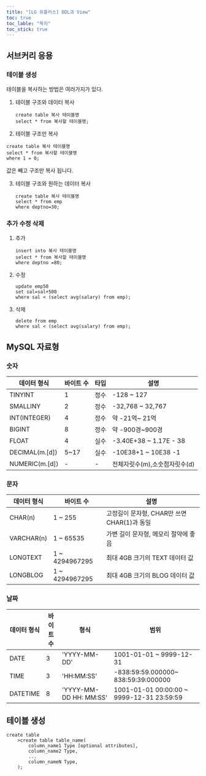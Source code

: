 ```yaml
---
title: "[LG 유플러스] DDL과 View"
toc: true
toc_lable: "목차"
toc_stick: true 
---
```


## 서브커리 응용

### 테이블 생성

테이블을 복사하는 방법은 여러가지가 있다.

1. 테이블 구조와 데이터 복사

   ``` mysql
   create table 복사 테이블명
   select * from 복사할 테이블명;
   ```

   

2.  테이블 구조만 복사

   ``` mysql
   create table 복사 테이블명
   select * from 복사할 테이블명
   where 1 = 0;
   ```

   값은 빼고 구조만 복사 됩니다.

3. 테이블 구조와 원하는 데이터 복사

   ``` mysql
   create table 복사 테이블명
   select * from emp
   where deptno=30;
   ```

### 추가 수정 삭제

1. 추가

   ``` mysql
   insert into 복사 테이블명
   select * from 복사할 테이블명
   where deptno =80;
   ```

   

2. 수정

   ``` mysql
   update emp50
   set sal=sal+500
   where sal < (select avg(salary) from emp);
   ```

3. 삭제

   ``` mysql
   delete from emp
   where sal < (select avg(salary) from emp);
   ```

   

## MySQL 자료형

### 숫자

| 데이터 형식    | 바이트 수 | 타입 | 설명                          |
| -------------- | --------- | ---- | ----------------------------- |
| TINYINT        | 1         | 정수 | -128 ~ 127                    |
| SMALLINY       | 2         | 정수 | -32,768 ~ 32,767              |
| INT(INTEGER)   | 4         | 정수 | 약 -21억~ 21억                |
| BIGINT         | 8         | 정수 | 약 -900경~900경               |
| FLOAT          | 4         | 실수 | -3.40E+38 ~ 1.17E - 38        |
| DECIMAL(m.[d]) | 5~17      | 실수 | -10E38+1 ~ 10E38 -1           |
| NUMERIC(m.[d]) | -         | -    | 전체자릿수(m),소숫점자릿수(d) |

### 문자

| 데이터 형식 | 바이트 수      | 설명                                        |
| ----------- | -------------- | ------------------------------------------- |
| CHAR(n)     | 1 ~ 255        | 고정길이 문자형, CHAR만 쓰면 CHAR(1)과 동일 |
| VARCHAR(n)  | 1 ~ 65535      | 가변 길이 문자형, 메모리 절약에 좋음        |
| LONGTEXT    | 1 ~ 4294967295 | 최대 4GB 크기의 TEXT 데이터 값              |
| LONGBLOG    | 1 ~ 4294967295 | 최대 4GB 크기의 BLOG  데이터 값             |

### 날짜

| 데이터 형식 | 바이트 수 | 형식                   | 범위                                      |
| ----------- | --------- | ---------------------- | ----------------------------------------- |
| DATE        | 3         | 'YYYY-MM-DD'           | 1001-01-01 ~ 9999-12-31                   |
| TIME        | 3         | 'HH:MM:SS'             | -838:59:59.000000~ 838:59:39:000000       |
| DATETIME    | 8         | 'YYYY-MM-DD HH: MM:SS' | 1001-01-01 00:00:00 ~ 9999-12-31 23:59:59 |

## 테이블 생성

``` mysql
create table
	>create table table_name(
    	column_name1 Type [optional attributes],
    	column_name2 Type,
    	...
    	column_nameN Type,
    );
```

